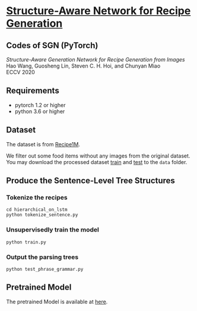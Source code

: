 # [Structure-Aware Network for Recipe Generation](https://www.ecva.net/papers/eccv_2020/papers_ECCV/papers/123720358.pdf)
## Codes of SGN (PyTorch)
*Structure-Aware Generation Network for Recipe Generation from Images*  
Hao Wang, Guosheng Lin, Steven C. H. Hoi, and Chunyan Miao  
ECCV 2020  

## Requirements
* pytorch 1.2 or higher
* python 3.6 or higher

## Dataset

The dataset is from [Recipe1M](http://pic2recipe.csail.mit.edu/). 

We filter out some food items without any images from the original dataset. You may download the processed dataset [train](https://entuedu-my.sharepoint.com/:u:/g/personal/hao005_e_ntu_edu_sg/EQoTVWLgNsRDlY-rqkTQgOgBa1uVt41uvxBH0IliNpZUQg?e=fcy18t) and [test](https://entuedu-my.sharepoint.com/:u:/g/personal/hao005_e_ntu_edu_sg/EeS_dCAwkvVDrK2RISeTPKMB2V7JpD4OBzoIkiiIBz71hQ?e=U4EykI) to the ```data``` folder.

## Produce the Sentence-Level Tree Structures

### Tokenize the recipes
```
cd hierarchical_on_lstm
python tokenize_sentence.py
```

### Unsupervisedly train the model
```
python train.py
```

### Output the parsing trees
```
python test_phrase_grammar.py
```


## Pretrained Model

The pretrained Model is available at [here](https://entuedu-my.sharepoint.com/:u:/g/personal/hao005_e_ntu_edu_sg/ETr0ecOhVSBLik452hW2NmsBkZw74WwlQxb_jEQ8SFC5Xw?e=6nxhFk).

<!-- ## Reference
This code is modified based on [ON-LSTM](https://github.com/yikangshen/Ordered-Neurons). If you find this repo useful, please consider citing:
```
@article{shen2018ordered,
  title={Ordered neurons: Integrating tree structures into recurrent neural networks},
  author={Shen, Yikang and Tan, Shawn and Sordoni, Alessandro and Courville, Aaron},
  journal={arXiv preprint arXiv:1810.09536},
  year={2018}
}
``` -->
